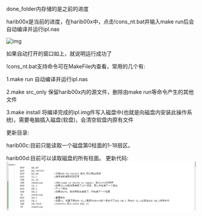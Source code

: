 done\_folder内存储的是之前的进度

harib00x是当前的进度，在harib00x中，点击!cons\_nt.bat并输入make run后会自动编译并运行ipl.nas

![img](https://github.com/MABAC5/30daysToOS/blob/main/readme\_pics/QEMU.png)

如果自动打开的窗口如上，就说明运行成功了

!cons\_nt.bat支持命令可在MakeFile内查看，常用的几个有:

1.make run 自动编译并运行ipl.nas

2.make src_only 保留harib00x内的源文件，删除由make run等命令产生的其他文件

3.make install 将编译完成的ipl.img件写入磁盘中(也就是向磁盘内安装此操作系统)，需要电脑插入磁盘(软盘)，会清空软盘内原有文件

更新目录:

harib00c:目前只能读取一个磁盘第0柱面的1-18扇区。

harib00d:目前可以读取磁盘的所有柱面。
更新代码:
![img](readme_pics/harib00d_new_code.png)

